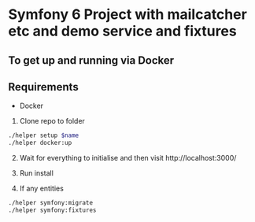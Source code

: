 # Symfony 6 Project with mailcatcher etc and demo service and fixtures

## To get up and running via Docker

## Requirements
- Docker

1) Clone repo to folder

```bash
./helper setup $name
./helper docker:up
```

2) Wait for everything to initialise and then visit http://localhost:3000/

3) Run install

4) If any entities
```bash
./helper symfony:migrate
./helper symfony:fixtures
```